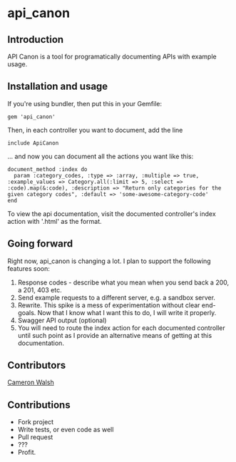 # api_canon

## Introduction
API Canon is a tool for programatically documenting APIs with example usage.

## Installation and usage
If you're using bundler, then put this in your Gemfile:

    gem 'api_canon'

Then, in each controller you want to document, add the line

    include ApiCanon

... and now you can document all the actions you want like this:

    document_method :index do
      param :category_codes, :type => :array, :multiple => true, :example_values => Category.all(:limit => 5, :select => :code).map(&:code), :description => "Return only categories for the given category codes", :default => 'some-awesome-category-code'
    end

To view the api documentation, visit the documented controller's index action with '.html' as the format.


## Going forward

Right now, api_canon is changing a lot.  I plan to support the following features soon:
1. Response codes - describe what you mean when you send back a 200, a 201, 403 etc.
2. Send example requests to a different server, e.g. a sandbox server.
3. Rewrite. This spike is a mess of experimentation without clear end-goals. Now that I know what I want this to do, I will write it properly.
4. Swagger API output (optional)
5. You will need to route the index action for each documented controller until such point as I provide an alternative means of getting at this documentation.

## Contributors
[Cameron Walsh](http://github.com/cwalsh)

## Contributions
 - Fork project
 - Write tests, or even code as well
 - Pull request
 - ???
 - Profit.
